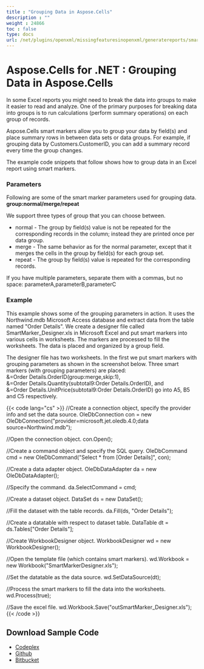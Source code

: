 ```yaml
---
title : "Grouping Data in Aspose.Cells" 
description : "" 
weight : 24866 
toc : false
type: docs
url: /net/plugins/openxml/missingfeaturesinopenxml/generatereports/smartmarkers/grouping+data+in+aspose.cells/
---
```


# Aspose.Cells for .NET : Grouping Data in Aspose.Cells


In some Excel reports you might need to break the data into groups to make it easier to read and analyze. One of the primary purposes for breaking data into groups is to run calculations (perform summary operations) on each group of records.

Aspose.Cells smart markers allow you to group your data by field(s) and place summary rows in between data sets or data groups. For example, if grouping data by Customers.CustomerID, you can add a summary record every time the group changes.

The example code snippets that follow shows how to group data in an Excel report using smart markers.

### Parameters

Following are some of the smart marker parameters used for grouping data.  
**group:normal/merge/repeat**

We support three types of group that you can choose between.

*   normal - The group by field(s) value is not be repeated for the corresponding records in the column; instead they are printed once per data group.
*   merge - The same behavior as for the normal parameter, except that it merges the cells in the group by field(s) for each group set.
*   repeat - The group by field(s) value is repeated for the corresponding records.

If you have multiple parameters, separate them with a commas, but no space: parameterA,parameterB,parameterC

### Example

This example shows some of the grouping parameters in action. It uses the Northwind.mdb Microsoft Access database and extract data from the table named "Order Details". We create a designer file called SmartMarker\_Designer.xls in Microsoft Excel and put smart markers into various cells in worksheets. The markers are processed to fill the worksheets. The data is placed and organized by a group field.

The designer file has two worksheets. In the first we put smart markers with grouping parameters as shown in the screenshot below. Three smart markers (with grouping parameters) are placed:  
&=Order Details.OrderID(group:merge,skip:1),  
&=Order Details.Quantity(subtotal9:Order Details.OrderID), and  
&=Order Details.UnitPrice(subtotal9:Order Details.OrderID) go into A5, B5 and C5 respectively.

{{< code lang="cs" >}}
//Create a connection object, specify the provider info and set the data source.
OleDbConnection con = new OleDbConnection("provider=microsoft.jet.oledb.4.0;data source=Northwind.mdb");

//Open the connection object.
con.Open();

//Create a command object and specify the SQL query.
OleDbCommand cmd = new OleDbCommand("Select * from [Order Details]", con);

//Create a data adapter object.
OleDbDataAdapter da = new OleDbDataAdapter();

//Specify the command.
da.SelectCommand = cmd;

//Create a dataset object.
DataSet ds = new DataSet();

//Fill the dataset with the table records.
da.Fill(ds, "Order Details");

//Create a datatable with respect to dataset table.
DataTable dt = ds.Tables["Order Details"];

//Create WorkbookDesigner object.
WorkbookDesigner wd = new WorkbookDesigner();

//Open the template file (which contains smart markers).
wd.Workbook = new Workbook("SmartMarkerDesigner.xls");

//Set the datatable as the data source.
wd.SetDataSource(dt);

//Process the smart markers to fill the data into the worksheets.
wd.Process(true);

//Save the excel file.
wd.Workbook.Save("outSmartMarker_Designer.xls");
{{< /code >}}

## Download Sample Code

*   [Codeplex](https://asposeopenxml.codeplex.com/downloads/get/808997)
*   [Github](https://github.com/asposemarketplace/Aspose_for_OpenXML/releases/download/4/Work.with.Rows.n.Columns.Aspose.Cells.zip)
*   [Bitbucket](https://bitbucket.org/asposemarketplace/aspose-for-openxml/downloads/Grouping%20Data%20OLE%20DB%20%28Aspose.Cells%29.zip)

